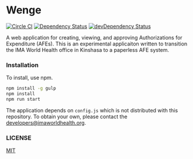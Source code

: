 Wenge
=====

[![Circle CI](https://circleci.com/gh/IMA-WorldHealth/wenge.svg?style=svg)](https://circleci.com/gh/IMA-WorldHealth/wenge)
[![Dependency Status](https://david-dm.org/IMA-WorldHealth/wenge.svg)](https://david-dm.org/IMA-WorldHealth/wenge)
[![devDependency Status](https://david-dm.org/IMA-WorldHealth/wenge/dev-status.svg)](https://david-dm.org/IMA-WorldHealth/wenge#info=devDependencies)

A web application for creating, viewing, and approving Authorizations for Expenditure (AFEs).
This is an experimental applicaiton written to transition the IMA World Health office in 
Kinshasa to a paperless AFE system.

### Installation

To install, use npm.
```sh
npm install -g gulp
npm install
npm run start
```

The application depends on `config.js` which is not distributed with this repository.  To obtain
your own, please contact the developers@imaworldhealth.org.


### LICENSE
[MIT](./LICENSE)
